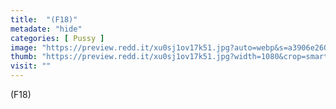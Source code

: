 ```yaml
---
title:  "(F18)"
metadate: "hide"
categories: [ Pussy ]
image: "https://preview.redd.it/xu0sj1ov17k51.jpg?auto=webp&s=a3906e260f77ed796ddcd89768147424c671ca6a"
thumb: "https://preview.redd.it/xu0sj1ov17k51.jpg?width=1080&crop=smart&auto=webp&s=f8ec2847b5a35860c51f640d53cdd8ee2bb0798b"
visit: ""
---
```

(F18)

